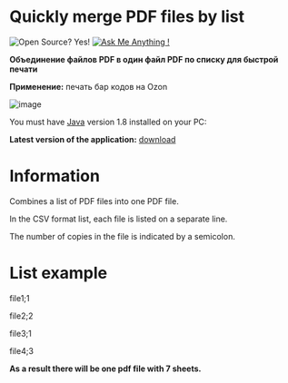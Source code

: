 # Quickly merge PDF files by list

![Open Source? Yes!](https://badgen.net/badge/Open%20Source%20%3F/Yes%21/blue?icon=github)
[![Ask Me Anything !](https://img.shields.io/badge/Ask%20me-anything-1abc9c.svg)](https://avandy-news.ru/index-en.html)

**Объединение файлов PDF в один файл PDF по списку для быстрой печати**

**Применение:** печать бар кодов на Ozon


![image](https://github.com/user-attachments/assets/233c05e3-c955-4855-a468-11a0ea876f2e)

You must have [Java](https://www.java.com/ru/download/) version 1.8 installed on your PC:

**Latest version of the application:**
[download](https://github.com/mrprogre/merge-pdf-by-list/raw/master/merge-pdf-by-list.jar)



# Information

Combines a list of PDF files into one PDF file.

In the CSV format list, each file is listed on a separate line.

The number of copies in the file is indicated by a semicolon.

# List example

file1;1

file2;2

file3;1

file4;3

**As a result there will be one pdf file with 7 sheets.**

